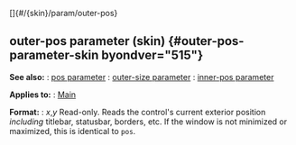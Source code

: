 []{#/{skin}/param/outer-pos}
  ## outer-pos parameter (skin) {#outer-pos-parameter-skin byondver="515"}
  **See also:**
  :   [pos parameter](ref/%7Bskin%7D/param/pos)
  :   [outer-size parameter](ref/%7Bskin%7D/param/outer-size)
  :   [inner-pos parameter](ref/%7Bskin%7D/param/inner-pos)
  <!-- -->
  **Applies to:**
  :   [Main](ref/%7Bskin%7D/control/main)
  <!-- -->
  **Format:**
  :   *x*,*y*
  Read-only.
  Reads the control\'s current exterior position *including* titlebar,
  statusbar, borders, etc. If the window is not minimized or maximized,
  this is identical to `pos`.
